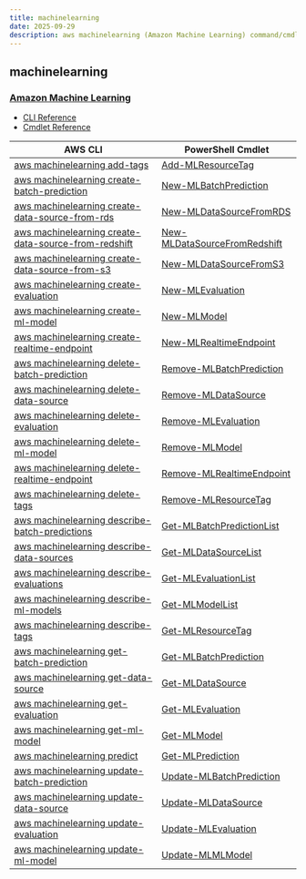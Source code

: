 ```yaml
---
title: machinelearning
date: 2025-09-29
description: aws machinelearning (Amazon Machine Learning) command/cmdlet list.
---
```


## machinelearning

### [Amazon Machine Learning](https://aws.amazon.com/machinelearning/)

* [CLI Reference](https://awscli.amazonaws.com/v2/documentation/api/latest/reference/machinelearning/index.html)
* [Cmdlet Reference](https://docs.aws.amazon.com/powershell/latest/reference/items/Amazon_Machine_Learning_cmdlets.html)

|AWS CLI|PowerShell Cmdlet|
|----|----|
|[aws machinelearning add-tags](https://awscli.amazonaws.com/v2/documentation/api/latest/reference/machinelearning/add-tags.html)|[Add-MLResourceTag](https://docs.aws.amazon.com/powershell/latest/reference/items/Add-MLResourceTag.html)|
|[aws machinelearning create-batch-prediction](https://awscli.amazonaws.com/v2/documentation/api/latest/reference/machinelearning/create-batch-prediction.html)|[New-MLBatchPrediction](https://docs.aws.amazon.com/powershell/latest/reference/items/New-MLBatchPrediction.html)|
|[aws machinelearning create-data-source-from-rds](https://awscli.amazonaws.com/v2/documentation/api/latest/reference/machinelearning/create-data-source-from-rds.html)|[New-MLDataSourceFromRDS](https://docs.aws.amazon.com/powershell/latest/reference/items/New-MLDataSourceFromRDS.html)|
|[aws machinelearning create-data-source-from-redshift](https://awscli.amazonaws.com/v2/documentation/api/latest/reference/machinelearning/create-data-source-from-redshift.html)|[New-MLDataSourceFromRedshift](https://docs.aws.amazon.com/powershell/latest/reference/items/New-MLDataSourceFromRedshift.html)|
|[aws machinelearning create-data-source-from-s3](https://awscli.amazonaws.com/v2/documentation/api/latest/reference/machinelearning/create-data-source-from-s3.html)|[New-MLDataSourceFromS3](https://docs.aws.amazon.com/powershell/latest/reference/items/New-MLDataSourceFromS3.html)|
|[aws machinelearning create-evaluation](https://awscli.amazonaws.com/v2/documentation/api/latest/reference/machinelearning/create-evaluation.html)|[New-MLEvaluation](https://docs.aws.amazon.com/powershell/latest/reference/items/New-MLEvaluation.html)|
|[aws machinelearning create-ml-model](https://awscli.amazonaws.com/v2/documentation/api/latest/reference/machinelearning/create-ml-model.html)|[New-MLModel](https://docs.aws.amazon.com/powershell/latest/reference/items/New-MLModel.html)|
|[aws machinelearning create-realtime-endpoint](https://awscli.amazonaws.com/v2/documentation/api/latest/reference/machinelearning/create-realtime-endpoint.html)|[New-MLRealtimeEndpoint](https://docs.aws.amazon.com/powershell/latest/reference/items/New-MLRealtimeEndpoint.html)|
|[aws machinelearning delete-batch-prediction](https://awscli.amazonaws.com/v2/documentation/api/latest/reference/machinelearning/delete-batch-prediction.html)|[Remove-MLBatchPrediction](https://docs.aws.amazon.com/powershell/latest/reference/items/Remove-MLBatchPrediction.html)|
|[aws machinelearning delete-data-source](https://awscli.amazonaws.com/v2/documentation/api/latest/reference/machinelearning/delete-data-source.html)|[Remove-MLDataSource](https://docs.aws.amazon.com/powershell/latest/reference/items/Remove-MLDataSource.html)|
|[aws machinelearning delete-evaluation](https://awscli.amazonaws.com/v2/documentation/api/latest/reference/machinelearning/delete-evaluation.html)|[Remove-MLEvaluation](https://docs.aws.amazon.com/powershell/latest/reference/items/Remove-MLEvaluation.html)|
|[aws machinelearning delete-ml-model](https://awscli.amazonaws.com/v2/documentation/api/latest/reference/machinelearning/delete-ml-model.html)|[Remove-MLModel](https://docs.aws.amazon.com/powershell/latest/reference/items/Remove-MLModel.html)|
|[aws machinelearning delete-realtime-endpoint](https://awscli.amazonaws.com/v2/documentation/api/latest/reference/machinelearning/delete-realtime-endpoint.html)|[Remove-MLRealtimeEndpoint](https://docs.aws.amazon.com/powershell/latest/reference/items/Remove-MLRealtimeEndpoint.html)|
|[aws machinelearning delete-tags](https://awscli.amazonaws.com/v2/documentation/api/latest/reference/machinelearning/delete-tags.html)|[Remove-MLResourceTag](https://docs.aws.amazon.com/powershell/latest/reference/items/Remove-MLResourceTag.html)|
|[aws machinelearning describe-batch-predictions](https://awscli.amazonaws.com/v2/documentation/api/latest/reference/machinelearning/describe-batch-predictions.html)|[Get-MLBatchPredictionList](https://docs.aws.amazon.com/powershell/latest/reference/items/Get-MLBatchPredictionList.html)|
|[aws machinelearning describe-data-sources](https://awscli.amazonaws.com/v2/documentation/api/latest/reference/machinelearning/describe-data-sources.html)|[Get-MLDataSourceList](https://docs.aws.amazon.com/powershell/latest/reference/items/Get-MLDataSourceList.html)|
|[aws machinelearning describe-evaluations](https://awscli.amazonaws.com/v2/documentation/api/latest/reference/machinelearning/describe-evaluations.html)|[Get-MLEvaluationList](https://docs.aws.amazon.com/powershell/latest/reference/items/Get-MLEvaluationList.html)|
|[aws machinelearning describe-ml-models](https://awscli.amazonaws.com/v2/documentation/api/latest/reference/machinelearning/describe-ml-models.html)|[Get-MLModelList](https://docs.aws.amazon.com/powershell/latest/reference/items/Get-MLModelList.html)|
|[aws machinelearning describe-tags](https://awscli.amazonaws.com/v2/documentation/api/latest/reference/machinelearning/describe-tags.html)|[Get-MLResourceTag](https://docs.aws.amazon.com/powershell/latest/reference/items/Get-MLResourceTag.html)|
|[aws machinelearning get-batch-prediction](https://awscli.amazonaws.com/v2/documentation/api/latest/reference/machinelearning/get-batch-prediction.html)|[Get-MLBatchPrediction](https://docs.aws.amazon.com/powershell/latest/reference/items/Get-MLBatchPrediction.html)|
|[aws machinelearning get-data-source](https://awscli.amazonaws.com/v2/documentation/api/latest/reference/machinelearning/get-data-source.html)|[Get-MLDataSource](https://docs.aws.amazon.com/powershell/latest/reference/items/Get-MLDataSource.html)|
|[aws machinelearning get-evaluation](https://awscli.amazonaws.com/v2/documentation/api/latest/reference/machinelearning/get-evaluation.html)|[Get-MLEvaluation](https://docs.aws.amazon.com/powershell/latest/reference/items/Get-MLEvaluation.html)|
|[aws machinelearning get-ml-model](https://awscli.amazonaws.com/v2/documentation/api/latest/reference/machinelearning/get-ml-model.html)|[Get-MLModel](https://docs.aws.amazon.com/powershell/latest/reference/items/Get-MLModel.html)|
|[aws machinelearning predict](https://awscli.amazonaws.com/v2/documentation/api/latest/reference/machinelearning/predict.html)|[Get-MLPrediction](https://docs.aws.amazon.com/powershell/latest/reference/items/Get-MLPrediction.html)|
|[aws machinelearning update-batch-prediction](https://awscli.amazonaws.com/v2/documentation/api/latest/reference/machinelearning/update-batch-prediction.html)|[Update-MLBatchPrediction](https://docs.aws.amazon.com/powershell/latest/reference/items/Update-MLBatchPrediction.html)|
|[aws machinelearning update-data-source](https://awscli.amazonaws.com/v2/documentation/api/latest/reference/machinelearning/update-data-source.html)|[Update-MLDataSource](https://docs.aws.amazon.com/powershell/latest/reference/items/Update-MLDataSource.html)|
|[aws machinelearning update-evaluation](https://awscli.amazonaws.com/v2/documentation/api/latest/reference/machinelearning/update-evaluation.html)|[Update-MLEvaluation](https://docs.aws.amazon.com/powershell/latest/reference/items/Update-MLEvaluation.html)|
|[aws machinelearning update-ml-model](https://awscli.amazonaws.com/v2/documentation/api/latest/reference/machinelearning/update-ml-model.html)|[Update-MLMLModel](https://docs.aws.amazon.com/powershell/latest/reference/items/Update-MLMLModel.html)|

